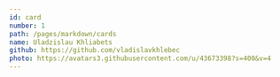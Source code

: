 ```yaml
---
id: card
number: 1
path: /pages/markdown/cards
name: Uladzislau Khliabets
github: https://github.com/vladislavkhlebec
photo: https://avatars3.githubusercontent.com/u/43673398?s=400&v=4
---
```

